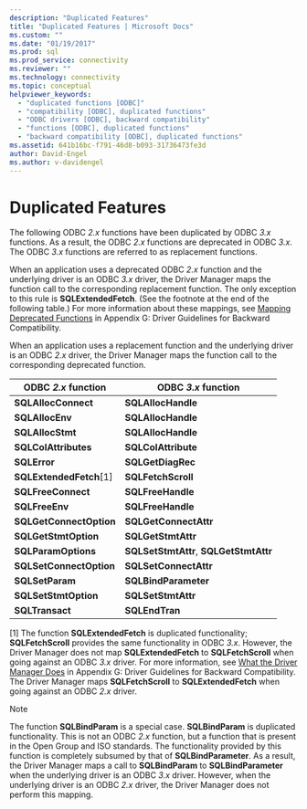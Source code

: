 ```yaml
---
description: "Duplicated Features"
title: "Duplicated Features | Microsoft Docs"
ms.custom: ""
ms.date: "01/19/2017"
ms.prod: sql
ms.prod_service: connectivity
ms.reviewer: ""
ms.technology: connectivity
ms.topic: conceptual
helpviewer_keywords: 
  - "duplicated functions [ODBC]"
  - "compatibility [ODBC], duplicated functions"
  - "ODBC drivers [ODBC], backward compatibility"
  - "functions [ODBC], duplicated functions"
  - "backward compatibility [ODBC], duplicated functions"
ms.assetid: 641b16bc-f791-46d8-b093-31736473fe3d
author: David-Engel
ms.author: v-davidengel
---
```

# Duplicated Features
The following ODBC *2.x* functions have been duplicated by ODBC *3.x* functions. As a result, the ODBC *2.x* functions are deprecated in ODBC *3.x*. The ODBC *3.x* functions are referred to as replacement functions.  
  
 When an application uses a deprecated ODBC *2.x* function and the underlying driver is an ODBC *3.x* driver, the Driver Manager maps the function call to the corresponding replacement function. The only exception to this rule is **SQLExtendedFetch**. (See the footnote at the end of the following table.) For more information about these mappings, see [Mapping Deprecated Functions](../../../odbc/reference/appendixes/mapping-deprecated-functions.md) in Appendix G: Driver Guidelines for Backward Compatibility.  
  
 When an application uses a replacement function and the underlying driver is an ODBC *2.x* driver, the Driver Manager maps the function call to the corresponding deprecated function.  
  
|ODBC *2.x* function|ODBC *3.x* function|  
|-------------------------|-------------------------|  
|**SQLAllocConnect**|**SQLAllocHandle**|  
|**SQLAllocEnv**|**SQLAllocHandle**|  
|**SQLAllocStmt**|**SQLAllocHandle**|  
|**SQLColAttributes**|**SQLColAttribute**|  
|**SQLError**|**SQLGetDiagRec**|  
|**SQLExtendedFetch**[1]|**SQLFetchScroll**|  
|**SQLFreeConnect**|**SQLFreeHandle**|  
|**SQLFreeEnv**|**SQLFreeHandle**|  
|**SQLGetConnectOption**|**SQLGetConnectAttr**|  
|**SQLGetStmtOption**|**SQLGetStmtAttr**|  
|**SQLParamOptions**|**SQLSetStmtAttr**, **SQLGetStmtAttr**|  
|**SQLSetConnectOption**|**SQLSetConnectAttr**|  
|**SQLSetParam**|**SQLBindParameter**|  
|**SQLSetStmtOption**|**SQLSetStmtAttr**|  
|**SQLTransact**|**SQLEndTran**|  
  
 [1]   The function **SQLExtendedFetch** is duplicated functionality; **SQLFetchScroll** provides the same functionality in ODBC *3.x*. However, the Driver Manager does not map **SQLExtendedFetch** to **SQLFetchScroll** when going against an ODBC *3.x* driver. For more information, see [What the Driver Manager Does](../../../odbc/reference/appendixes/what-the-driver-manager-does.md) in Appendix G: Driver Guidelines for Backward Compatibility. The Driver Manager maps **SQLFetchScroll** to **SQLExtendedFetch** when going against an ODBC *2.x* driver.  
  
> [!NOTE]
>  The function **SQLBindParam** is a special case. **SQLBindParam** is duplicated functionality. This is not an ODBC *2.x* function, but a function that is present in the Open Group and ISO standards. The functionality provided by this function is completely subsumed by that of **SQLBindParameter**. As a result, the Driver Manager maps a call to **SQLBindParam** to **SQLBindParameter** when the underlying driver is an ODBC *3.x* driver. However, when the underlying driver is an ODBC *2.x* driver, the Driver Manager does not perform this mapping.
